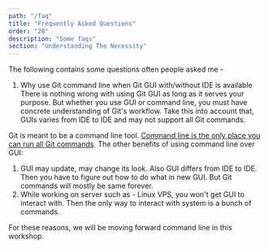 ```yaml
---
path: "/faq"
title: "Frequently Asked Questions"
order: "2B"
description: "Some faqs"
section: "Understanding The Necessity"
---
```


The following contains some questions often people asked me -

1. Why use Git command line when Git GUI with/without IDE is available
   There is nothing wrong with using Git GUI as long as it serves your purpose. But whether you use GUI or command line, you must have concrete understanding of Git's workflow. Take this into account that, GUIs varies from IDE to IDE and may not support all Git commands.

Git is meant to be a command line tool. [Command line is the only place you can run all Git commands][git-cmd]. The other benefits of using command line over GUI:

1. GUI may update, may change its look. Also GUI differs from IDE to IDE. Then you have to figure out how to do what in new GUI. But Git commands will mostly be same forever.
2. While working on server such as - Linux VPS, you won't get GUI to interact with. Then the only way to interact with system is a bunch of commands.

For these reasons, we will be moving forward command line in this workshop.

[git-cmd]: https://git-scm.com/book/en/v2/Getting-Started-The-Command-Line
